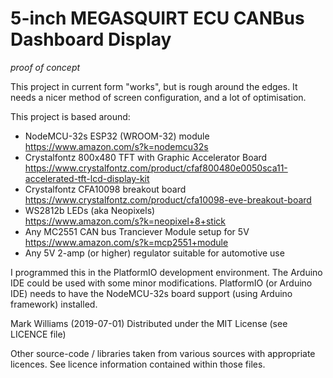 
# 5-inch MEGASQUIRT ECU CANBus Dashboard Display

*proof of concept*

 This project in current form "works", but is rough around the edges.
 It needs a nicer method of screen configuration, and a lot of optimisation.

 This project is based around:
 - NodeMCU-32s ESP32 (WROOM-32) module  
https://www.amazon.com/s?k=nodemcu32s
 - Crystalfontz 800x480 TFT with Graphic Accelerator Board  
https://www.crystalfontz.com/product/cfaf800480e0050sca11-accelerated-tft-lcd-display-kit
 - Crystalfontz CFA10098 breakout board  
https://www.crystalfontz.com/product/cfa10098-eve-breakout-board
 - WS2812b LEDs (aka Neopixels)  
https://www.amazon.com/s?k=neopixel+8+stick
 - Any MC2551 CAN bus Tranciever Module setup for 5V  
https://www.amazon.com/s?k=mcp2551+module
 - Any 5V 2-amp (or higher) regulator suitable for automotive use

 I programmed this in the PlatformIO development environment.
 The Arduino IDE could be used with some minor modifications.
 PlatformIO (or Arduino IDE) needs to have the NodeMCU-32s board support (using Arduino framework)
 installed.

 Mark Williams (2019-07-01)
 Distributed under the MIT License (see LICENCE file)

 Other source-code / libraries taken from various sources with appropriate licences.
 See licence information contained within those files.
